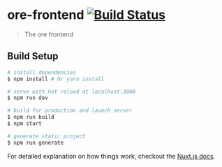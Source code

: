 # ore-frontend [![Build Status](https://travis-ci.org/felixoi/ore-frontend.svg?branch=master)](https://travis-ci.org/felixoi/ore-frontend)

> The ore frontend

## Build Setup

``` bash
# install dependencies
$ npm install # Or yarn install

# serve with hot reload at localhost:3000
$ npm run dev

# build for production and launch server
$ npm run build
$ npm start

# generate static project
$ npm run generate
```

For detailed explanation on how things work, checkout the [Nuxt.js docs](https://github.com/nuxt/nuxt.js).
